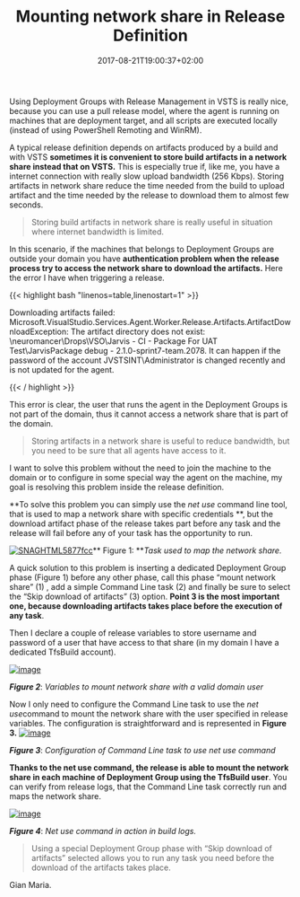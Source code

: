 ﻿---
title: "Mounting network share in Release Definition"
description: ""
date: 2017-08-21T19:00:37+02:00
draft: false
tags: [build,release]
categories: [Azure DevOps]
---
Using Deployment Groups with Release Management in VSTS is really nice, because you can use a pull release model, where the agent is running on machines that are deployment target, and all scripts are executed locally (instead of using PowerShell Remoting and WinRM).

A typical release definition depends on artifacts produced by a build and with VSTS  **sometimes it is convenient to store build artifacts in a network share instead that on VSTS.** This is especially true if, like me, you have a internet connection with really slow upload bandwidth (256 Kbps). Storing artifacts in network share reduce the time needed from the build to upload artifact and the time needed by the release to download them to almost few seconds.

> Storing build artifacts in network share is really useful in situation where internet bandwidth is limited.

In this scenario, if the machines that belongs to Deployment Groups are outside your domain you have  **authentication problem when the release process try to access the network share to download the artifacts.** Here the error I have when triggering a release.

{{< highlight bash "linenos=table,linenostart=1" >}}


Downloading artifacts failed: Microsoft.VisualStudio.Services.Agent.Worker.Release.Artifacts.ArtifactDownloadException: 
The artifact directory does not exist: \\neuromancer\Drops\VSO\Jarvis - CI - Package For UAT Test\JarvisPackage debug - 2.1.0-sprint7-team.2078.
 It can happen if the password of the account JVSTSINT\Administrator is changed recently and is not updated for the agent. 

{{< / highlight >}}

This error is clear, the user that runs the agent in the Deployment Groups is not part of the domain, thus it cannot access a network share that is part of the domain.

> Storing artifacts in a network share is useful to reduce bandwidth, but you need to be sure that all agents have access to it.

I want to solve this problem without the need to join the machine to the domain or to configure in some special way the agent on the machine, my goal is resolving this problem inside the release definition.

**To solve this problem you can simply use the *net use* command line tool, that is used to map a network share with specific credentials **, but the download artifact phase of the release takes part before any task and the release will fail before any of your task has the opportunity to run.

[![SNAGHTML5877fcc](https://www.codewrecks.com/blog/wp-content/uploads/2017/08/SNAGHTML5877fcc_thumb.png "SNAGHTML5877fcc")](https://www.codewrecks.com/blog/wp-content/uploads/2017/08/SNAGHTML5877fcc.png)** Figure 1: ***Task used to map the network share.*

A quick solution to this problem is inserting a dedicated Deployment Group phase (Figure 1) before any other phase, call this phase “mount network share” (1) , add a simple Command Line task (2) and finally be sure to select the “Skip download of artifacts” (3) option.  **Point 3 is the most important one, because downloading artifacts takes place before the execution of any task**.

Then I declare a couple of release variables to store username and password of a user that have access to that share (in my domain I have a dedicated TfsBuild account).

[![image](https://www.codewrecks.com/blog/wp-content/uploads/2017/08/image_thumb-8.png "image")](https://www.codewrecks.com/blog/wp-content/uploads/2017/08/image-8.png)

 ***Figure 2***: *Variables to mount network share with a valid domain user*

Now I only need to configure the Command Line task to use the *net use*command to mount the network share with the user specified in release variables. The configuration is straightforward and is represented in  **Figure 3.** [![image](https://www.codewrecks.com/blog/wp-content/uploads/2017/08/image_thumb-9.png "image")](https://www.codewrecks.com/blog/wp-content/uploads/2017/08/image-9.png)

 ***Figure 3***: *Configuration of Command Line task to use net use command*

 **Thanks to the net use command, the release is able to mount the network share in each machine of Deployment Group using the TfsBuild user**. You can verify from release logs, that the Command Line task correctly run and maps the network share.

[![image](https://www.codewrecks.com/blog/wp-content/uploads/2017/08/image_thumb-10.png "image")](https://www.codewrecks.com/blog/wp-content/uploads/2017/08/image-10.png)

 ***Figure 4***: *Net use command in action in build logs.*

> Using a special Deployment Group phase with “Skip download of artifacts” selected allows you to run any task you need before the download of the artifacts takes place.

Gian Maria.
